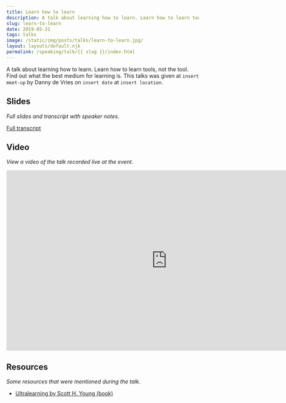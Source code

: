 ```yaml
---
title: Learn how to learn
description: A talk about learning how to learn. Learn how to learn tools, not the tool. Find out what the best medium for learning is.
slug: learn-to-learn
date: 2019-05-31
tags: talks
image: /static/img/posts/talks/learn-to-learn.jpg/
layout: layouts/default.njk
permalink: /speaking/talk/{{ slug }}/index.html
---
```


A talk about learning how to learn. Learn how to learn tools, not the tool. Find out what the best medium for learning is. This talks was given at `insert meet-up` by Danny de Vries on `insert date` at `insert location`.

## Slides

_Full slides and transcript with speaker notes._

<script async class="speakerdeck-embed" data-id="e7f167379bdf4a45a2ef69d7e2d1e1e6" data-ratio="1.77777777777778" src="//speakerdeck.com/assets/embed.js"></script>

[Full transcript](/posts/talks/transcripts/learn-to-learn)

## Video

_View a video of the talk recorded live at the event._

<iframe width="840" height="472" src="https://www.youtube-nocookie.com/embed/jgtXhdxVisw" frameborder="0" allow="accelerometer; autoplay; encrypted-media; gyroscope; picture-in-picture" allowfullscreen></iframe>

## Resources

_Some resources that were mentioned during the talk_.

* [Ultralearning by Scott H. Young (book)][ultralearning]

[ultralearning]: https://www.scotthyoung.com/blog/ultralearning/
